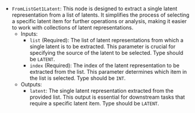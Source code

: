 - `FromListGet1Latent`: This node is designed to extract a single latent representation from a list of latents. It simplifies the process of selecting a specific latent item for further operations or analysis, making it easier to work with collections of latent representations.
    - Inputs:
        - `list` (Required): The list of latent representations from which a single latent is to be extracted. This parameter is crucial for specifying the source of the latent to be selected. Type should be `LATENT`.
        - `index` (Required): The index of the latent representation to be extracted from the list. This parameter determines which item in the list is selected. Type should be `INT`.
    - Outputs:
        - `latent`: The single latent representation extracted from the provided list. This output is essential for downstream tasks that require a specific latent item. Type should be `LATENT`.
